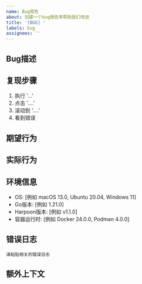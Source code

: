 ```yaml
---
name: Bug报告
about: 创建一个bug报告来帮助我们改进
title: '[BUG] '
labels: bug
assignees: ''
---
```


## Bug描述
<!-- 清晰简洁地描述这个bug -->

## 复现步骤
1. 执行 '...'
2. 点击 '....'
3. 滚动到 '....'
4. 看到错误

## 期望行为
<!-- 清晰简洁地描述你期望发生什么 -->

## 实际行为
<!-- 清晰简洁地描述实际发生了什么 -->

## 环境信息
- OS: [例如 macOS 13.0, Ubuntu 20.04, Windows 11]
- Go版本: [例如 1.21.0]
- Harpoon版本: [例如 v1.1.0]
- 容器运行时: [例如 Docker 24.0.0, Podman 4.0.0]

## 错误日志
```
请粘贴相关的错误日志
```

## 额外上下文
<!-- 添加任何其他关于问题的上下文信息 -->